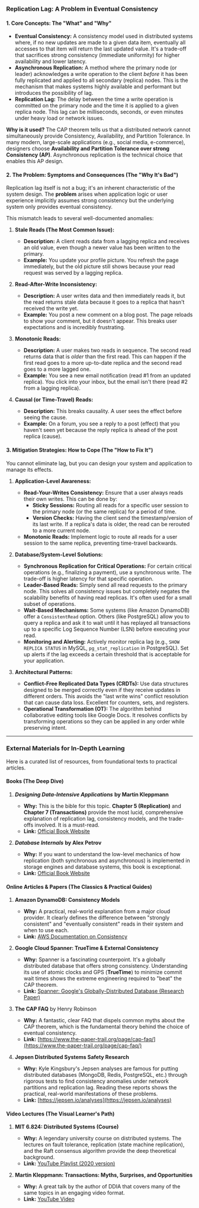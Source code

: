 ### **Replication Lag: A Problem in Eventual Consistency**

#### **1. Core Concepts: The "What" and "Why"**

*   **Eventual Consistency:** A consistency model used in distributed systems where, if no new updates are made to a given data item, eventually all accesses to that item will return the last updated value. It's a trade-off that sacrifices strong consistency (immediate uniformity) for higher availability and lower latency.
*   **Asynchronous Replication:** A method where the primary node (or leader) acknowledges a write operation to the client *before* it has been fully replicated and applied to all secondary (replica) nodes. This is the mechanism that makes systems highly available and performant but introduces the possibility of lag.
*   **Replication Lag:** The delay between the time a write operation is committed on the primary node and the time it is applied to a given replica node. This lag can be milliseconds, seconds, or even minutes under heavy load or network issues.

**Why is it used?** The CAP theorem tells us that a distributed network cannot simultaneously provide Consistency, Availability, and Partition Tolerance. In many modern, large-scale applications (e.g., social media, e-commerce), designers choose **Availability and Partition Tolerance over strong Consistency (AP)**. Asynchronous replication is the technical choice that enables this AP design.

#### **2. The Problem: Symptoms and Consequences (The "Why It's Bad")**

Replication lag itself is not a bug; it's an inherent characteristic of the system design. The **problem** arises when application logic or user experience implicitly assumes strong consistency but the underlying system only provides eventual consistency.

This mismatch leads to several well-documented anomalies:

1.  **Stale Reads (The Most Common Issue):**
    *   **Description:** A client reads data from a lagging replica and receives an old value, even though a newer value has been written to the primary.
    *   **Example:** You update your profile picture. You refresh the page immediately, but the old picture still shows because your read request was served by a lagging replica.

2.  **Read-After-Write Inconsistency:**
    *   **Description:** A user writes data and then immediately reads it, but the read returns stale data because it goes to a replica that hasn't received the write yet.
    *   **Example:** You post a new comment on a blog post. The page reloads to show your comment, but it doesn't appear. This breaks user expectations and is incredibly frustrating.

3.  **Monotonic Reads:**
    *   **Description:** A user makes two reads in sequence. The second read returns data that is *older* than the first read. This can happen if the first read goes to a more up-to-date replica and the second read goes to a more lagged one.
    *   **Example:** You see a new email notification (read #1 from an updated replica). You click into your inbox, but the email isn't there (read #2 from a lagging replica).

4.  **Causal (or Time-Travel) Reads:**
    *   **Description:** This breaks causality. A user sees the effect before seeing the cause.
    *   **Example:** On a forum, you see a reply to a post (effect) that you haven't seen yet because the reply replica is ahead of the post replica (cause).

#### **3. Mitigation Strategies: How to Cope (The "How to Fix It")**

You cannot eliminate lag, but you can design your system and application to manage its effects.

1.  **Application-Level Awareness:**
    *   **Read-Your-Writes Consistency:** Ensure that a user always reads their own writes. This can be done by:
        *   **Sticky Sessions:** Routing all reads for a specific user session to the primary node (or the same replica) for a period of time.
        *   **Version Checks:** Having the client send the timestamp/version of its last write. If a replica's data is older, the read can be rerouted to a more current node.
    *   **Monotonic Reads:** Implement logic to route all reads for a user session to the same replica, preventing time-travel backwards.

2.  **Database/System-Level Solutions:**
    *   **Synchronous Replication for Critical Operations:** For certain critical operations (e.g., finalizing a payment), use a synchronous write. The trade-off is higher latency for that specific operation.
    *   **Leader-Based Reads:** Simply send all read requests to the primary node. This solves all consistency issues but completely negates the scalability benefits of having read replicas. It's often used for a small subset of operations.
    *   **Wait-Based Mechanisms:** Some systems (like Amazon DynamoDB) offer a `ConsistentRead` option. Others (like PostgreSQL) allow you to query a replica and ask it to wait until it has replayed all transactions up to a specific Log Sequence Number (LSN) before executing your read.
    *   **Monitoring and Alerting:** Actively monitor replica lag (e.g., `SHOW REPLICA STATUS` in MySQL, `pg_stat_replication` in PostgreSQL). Set up alerts if the lag exceeds a certain threshold that is acceptable for your application.

3.  **Architectural Patterns:**
    *   **Conflict-Free Replicated Data Types (CRDTs):** Use data structures designed to be merged correctly even if they receive updates in different orders. This avoids the "last write wins" conflict resolution that can cause data loss. Excellent for counters, sets, and registers.
    *   **Operational Transformation (OT):** The algorithm behind collaborative editing tools like Google Docs. It resolves conflicts by transforming operations so they can be applied in any order while preserving intent.

---

### **External Materials for In-Depth Learning**

Here is a curated list of resources, from foundational texts to practical articles.

#### **Books (The Deep Dive)**

1.  ***Designing Data-Intensive Applications*** **by Martin Kleppmann**
    *   **Why:** This is the bible for this topic. **Chapter 5 (Replication)** and **Chapter 7 (Transactions)** provide the most lucid, comprehensive explanation of replication lag, consistency models, and the trade-offs involved. It is a must-read.
    *   **Link:** [Official Book Website](https://www.oreilly.com/library/view/designing-data-intensive-applications/9781491903063/)

2.  ***Database Internals*** **by Alex Petrov**
    *   **Why:** If you want to understand the low-level mechanics of how replication (both synchronous and asynchronous) is implemented in storage engines and database systems, this book is exceptional.
    *   **Link:** [Official Book Website](https://www.oreilly.com/library/view/database-internals/9781492040330/)

#### **Online Articles & Papers (The Classics & Practical Guides)**

1.  **Amazon DynamoDB: Consistency Models**
    *   **Why:** A practical, real-world explanation from a major cloud provider. It clearly defines the difference between "strongly consistent" and "eventually consistent" reads in their system and when to use each.
    *   **Link:** [AWS Documentation on Consistency](https://docs.aws.amazon.com/amazondynamodb/latest/developerguide/HowItWorks.ReadConsistency.html)

2.  **Google Cloud Spanner: TrueTime & External Consistency**
    *   **Why:** Spanner is a fascinating counterpoint. It's a globally distributed database that offers strong consistency. Understanding its use of atomic clocks and GPS (**TrueTime**) to minimize commit wait times shows the extreme engineering required to "beat" the CAP theorem.
    *   **Link:** [Spanner: Google's Globally-Distributed Database (Research Paper)](https://research.google/pubs/pub39966/)

3.  **The CAP FAQ** by Henry Robinson
    *   **Why:** A fantastic, clear FAQ that dispels common myths about the CAP theorem, which is the fundamental theory behind the choice of eventual consistency.
    *   **Link:** [https://www.the-paper-trail.org/page/cap-faq/](https://www.the-paper-trail.org/page/cap-faq/)

4.  **Jepsen Distributed Systems Safety Research**
    *   **Why:** Kyle Kingsbury's Jepsen analyses are famous for putting distributed databases (MongoDB, Redis, PostgreSQL, etc.) through rigorous tests to find consistency anomalies under network partitions and replication lag. Reading these reports shows the practical, real-world manifestations of these problems.
    *   **Link:** [https://jepsen.io/analyses](https://jepsen.io/analyses)

#### **Video Lectures (The Visual Learner's Path)**

1.  **MIT 6.824: Distributed Systems (Course)**
    *   **Why:** A legendary university course on distributed systems. The lectures on fault tolerance, replication (state machine replication), and the Raft consensus algorithm provide the deep theoretical background.
    *   **Link:** [YouTube Playlist (2020 version)](https://www.youtube.com/playlist?list=PLrw6a1wE39_tb2fErI4-WkMbsvGQk9_UB)

2.  **Martin Kleppmann: Transactions: Myths, Surprises, and Opportunities**
    *   **Why:** A great talk by the author of DDIA that covers many of the same topics in an engaging video format.
    *   **Link:** [YouTube Video](https://www.youtube.com/watch?v=5ZjhNTM8XU8)